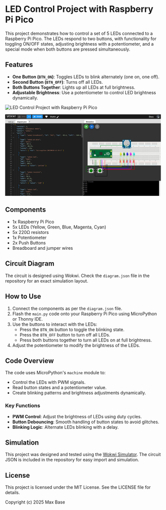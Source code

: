 # LED Control Project with Raspberry Pi Pico

This project demonstrates how to control a set of 5 LEDs connected to a Raspberry Pi Pico. The LEDs respond to two buttons, with functionality for toggling ON/OFF states, adjusting brightness with a potentiometer, and a special mode when both buttons are pressed simultaneously.

## Features

- **One Button (`BTN_ON`)**: Toggles LEDs to blink alternately (one on, one off).
- **Second Button (`BTN_OFF`)**: Turns off all LEDs.
- **Both Buttons Together**: Lights up all LEDs at full brightness.
- **Adjustable Brightness**: Use a potentiometer to control LED brightness dynamically.

![LED Control Project with Raspberry Pi Pico](bord.jpg)

![LED Control Project with Raspberry Pi Pico](demo.jpg)

## Components

- 1x Raspberry Pi Pico
- 5x LEDs (Yellow, Green, Blue, Magenta, Cyan)
- 5x 220Ω resistors
- 1x Potentiometer
- 2x Push Buttons
- Breadboard and jumper wires

## Circuit Diagram

The circuit is designed using Wokwi. Check the `diagram.json` file in the repository for an exact simulation layout.

## How to Use

1. Connect the components as per the `diagram.json` file.
2. Flash the `main.py` code onto your Raspberry Pi Pico using MicroPython or Thonny IDE.
3. Use the buttons to interact with the LEDs:
   - Press the `BTN_ON` button to toggle the blinking state.
   - Press the `BTN_OFF` button to turn off all LEDs.
   - Press both buttons together to turn all LEDs on at full brightness.
4. Adjust the potentiometer to modify the brightness of the LEDs.

## Code Overview

The code uses MicroPython's `machine` module to:
- Control the LEDs with PWM signals.
- Read button states and a potentiometer value.
- Create blinking patterns and brightness adjustments dynamically.

### Key Functions

- **PWM Control**: Adjust the brightness of LEDs using duty cycles.
- **Button Debouncing**: Smooth handling of button states to avoid glitches.
- **Blinking Logic**: Alternate LEDs blinking with a delay.

## Simulation

This project was designed and tested using the [Wokwi Simulator](https://wokwi.com/). The circuit JSON is included in the repository for easy import and simulation.

## License

This project is licensed under the MIT License. See the LICENSE file for details.

Copyright (c) 2025 Max Base
